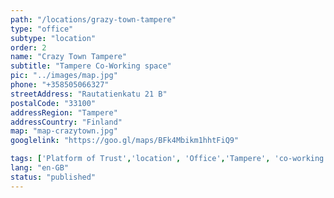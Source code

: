 ```yaml
---
path: "/locations/grazy-town-tampere" 
type: "office" 
subtype: "location" 
order: 2
name: "Crazy Town Tampere"
subtitle: "Tampere Co-Working space"
pic: "../images/map.jpg" 
phone: "+358505066327"
streetAddress: "Rautatienkatu 21 B"
postalCode: "33100"
addressRegion: "Tampere"
addressCountry: "Finland"
map: "map-crazytown.jpg"
googlelink: "https://goo.gl/maps/BFk4Mbikm1hhtFiQ9"

tags: ['Platform of Trust','location', 'Office','Tampere', 'co-working']
lang: "en-GB" 
status: "published" 
---
```


